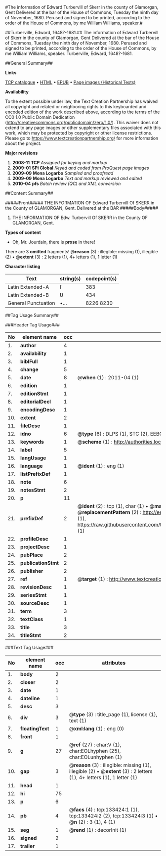 #The information of Edward Turbervill of Skerr in the county of Glamorgan, Gent Delivered at the bar of the House of Commons, Tuesday the ninth day of November, 1680. Perused and signed to be printed, according to the order of the House of Commons, by me William Williams, speaker.#

##Turberville, Edward, 1648?-1681.##
The information of Edward Turbervill of Skerr in the county of Glamorgan, Gent Delivered at the bar of the House of Commons, Tuesday the ninth day of November, 1680. Perused and signed to be printed, according to the order of the House of Commons, by me William Williams, speaker.
Turberville, Edward, 1648?-1681.

##General Summary##

**Links**

[TCP catalogue](http://www.ota.ox.ac.uk/tcp/)  • 
[HTML](http://tei.it.ox.ac.uk/tcp/Texts-HTML/free/A95/A95359.html)  • 
[EPUB](http://tei.it.ox.ac.uk/tcp/Texts-EPUB/free/A95/A95359.epub) • 
[Page images (Historical Texts)](https://historicaltexts.jisc.ac.uk/eebo-99898087e)

**Availability**

To the extent possible under law, the Text Creation Partnership has waived all copyright and related or neighboring rights to this keyboarded and encoded edition of the work described above, according to the terms of the CC0 1.0 Public Domain Dedication (http://creativecommons.org/publicdomain/zero/1.0/). This waiver does not extend to any page images or other supplementary files associated with this work, which may be protected by copyright or other license restrictions. Please go to https://www.textcreationpartnership.org/ for more information about the project.

**Major revisions**

1. __2008-11__ __TCP__ *Assigned for keying and markup*
1. __2009-01__ __SPi Global__ *Keyed and coded from ProQuest page images*
1. __2009-09__ __Mona Logarbo__ *Sampled and proofread*
1. __2009-09__ __Mona Logarbo__ *Text and markup reviewed and edited*
1. __2010-04__ __pfs__ *Batch review (QC) and XML conversion*

##Content Summary##

#####Front#####
THE INFORMATION OF Edward Turbervill Of SKERR in the County of GLAMORGAN, Gent. Delivered at the BAR
#####Body#####

1. THE INFORMATION OF Edw. Turbervill Of SKERR in the County OF GLAMORGAN, Gent.

**Types of content**

  * Oh, Mr. Jourdain, there is **prose** in there!

There are 3 **omitted** fragments! 
 @__reason__ (3) : illegible: missing (1), illegible (2)  •  @__extent__ (3) : 2 letters (1), 4+ letters (1), 1 letter (1)

**Character listing**


|Text|string(s)|codepoint(s)|
|---|---|---|
|Latin Extended-A|ſ|383|
|Latin Extended-B|Ʋ|434|
|General Punctuation|•…|8226 8230|

##Tag Usage Summary##

###Header Tag Usage###

|No|element name|occ|attributes|
|---|---|---|---|
|1.|__author__|4||
|2.|__availability__|1||
|3.|__biblFull__|1||
|4.|__change__|5||
|5.|__date__|8| @__when__ (1) : 2011-04 (1)|
|6.|__edition__|1||
|7.|__editionStmt__|1||
|8.|__editorialDecl__|1||
|9.|__encodingDesc__|1||
|10.|__extent__|2||
|11.|__fileDesc__|1||
|12.|__idno__|6| @__type__ (6) : DLPS (1), STC (2), EEBO-CITATION (1), PROQUEST (1), VID (1)|
|13.|__keywords__|1| @__scheme__ (1) : http://authorities.loc.gov/ (1)|
|14.|__label__|5||
|15.|__langUsage__|1||
|16.|__language__|1| @__ident__ (1) : eng (1)|
|17.|__listPrefixDef__|1||
|18.|__note__|6||
|19.|__notesStmt__|2||
|20.|__p__|11||
|21.|__prefixDef__|2| @__ident__ (2) : tcp (1), char (1)  •  @__matchPattern__ (2) : ([0-9\-]+):([0-9IVX]+) (1), (.+) (1)  •  @__replacementPattern__ (2) : http://eebo.chadwyck.com/downloadtiff?vid=$1&page=$2 (1), https://raw.githubusercontent.com/textcreationpartnership/Texts/master/tcpchars.xml#$1 (1)|
|22.|__profileDesc__|1||
|23.|__projectDesc__|1||
|24.|__pubPlace__|2||
|25.|__publicationStmt__|2||
|26.|__publisher__|2||
|27.|__ref__|1| @__target__ (1) : http://www.textcreationpartnership.org/docs/. (1)|
|28.|__revisionDesc__|1||
|29.|__seriesStmt__|1||
|30.|__sourceDesc__|1||
|31.|__term__|3||
|32.|__textClass__|1||
|33.|__title__|3||
|34.|__titleStmt__|2||


###Text Tag Usage###

|No|element name|occ|attributes|
|---|---|---|---|
|1.|__body__|2||
|2.|__closer__|2||
|3.|__date__|1||
|4.|__dateline__|1||
|5.|__desc__|3||
|6.|__div__|3| @__type__ (3) : title_page (1), license (1), text (1)|
|7.|__floatingText__|1| @__xml:lang__ (1) : eng (0)|
|8.|__front__|1||
|9.|__g__|27| @__ref__ (27) : char:V (1), char:EOLhyphen (25), char:EOLunhyphen (1)|
|10.|__gap__|3| @__reason__ (3) : illegible: missing (1), illegible (2)  •  @__extent__ (3) : 2 letters (1), 4+ letters (1), 1 letter (1)|
|11.|__head__|1||
|12.|__hi__|75||
|13.|__p__|6||
|14.|__pb__|4| @__facs__ (4) : tcp:133424:1 (1), tcp:133424:2 (2), tcp:133424:3 (1)  •  @__n__ (2) : 3 (1), 4 (1)|
|15.|__seg__|1| @__rend__ (1) : decorInit (1)|
|16.|__signed__|2||
|17.|__trailer__|1||
